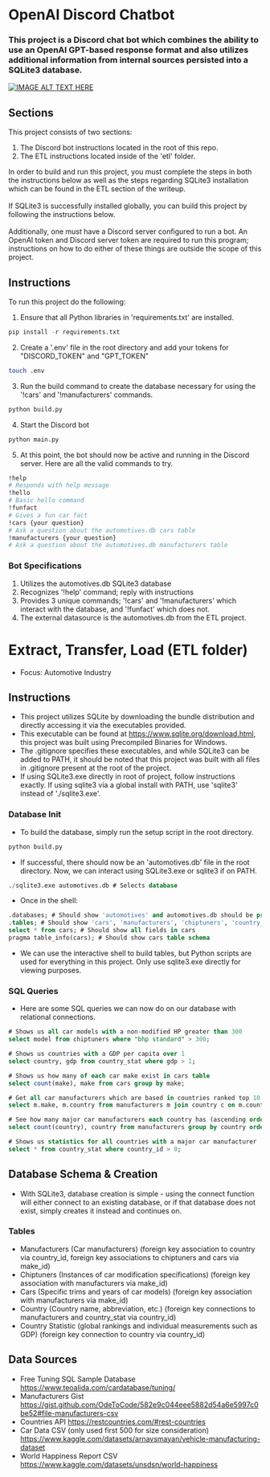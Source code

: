 # OpenAI Discord Chatbot

### This project is a Discord chat bot which combines the ability to use an OpenAI GPT-based response format and also utilizes additional information from internal sources persisted into a SQLite3 database.

[![IMAGE ALT TEXT HERE](https://img.youtube.com/vi/iovmhhzY2PA/0.jpg)](https://youtu.be/iovmhhzY2PA)

## Sections
This project consists of two sections:
1. The Discord bot instructions located in the root of this repo.
2. The ETL instructions located inside of the 'etl' folder.

In order to build and run this project, you must complete the steps in both the instructions below as well as the steps regarding SQLite3 installation which can be found in the ETL section of the writeup. 
<br>
<br>
If SQLite3 is successfully installed globally, you can build this project by following the instructions below.
<br>
<br>
Additionally, one must have a Discord server configured to run a bot. An OpenAI token and Discord server token are required to run this program; instructions on how to do either of these things are outside the scope of this project.


## Instructions
To run this project do the following:
1. Ensure that all Python libraries in 'requirements.txt' are installed.
```python
pip install -r requirements.txt
```
2. Create a '.env' file in the root directory and add your tokens for "DISCORD_TOKEN" and "GPT_TOKEN"
```bash
touch .env
```
3. Run the build command to create the database necessary for using the '!cars' and '!manufacturers' commands.
```python
python build.py
```
4. Start the Discord bot 
```python
python main.py
```
5. At this point, the bot should now be active and running in the Discord server. Here are all the valid commands to try.
```bash
!help 
# Responds with help message
!hello 
# Basic hello command
!funfact 
# Gives a fun car fact
!cars {your question} 
# Ask a question about the automotives.db cars table
!manufacturers {your question} 
# Ask a question about the automotives.db manufacturers table
```

### Bot Specifications
1. Utilizes the automotives.db SQLite3 database
2. Recognizes '!help' command; reply with instructions
3. Provides 3 unique commands; '!cars' and '!manufacturers' which interact with the database, and '!funfact' which does not.
4. The external datasource is the automotives.db from the ETL project.

# Extract, Transfer, Load (ETL folder)
- Focus: Automotive Industry

## Instructions
- This project utilizes SQLite by downloading the bundle distribution and directly accessing it via the executables provided.
- This executable can be found at https://www.sqlite.org/download.html, this project was built using Precompiled Binaries for Windows.
- The .gitignore specifies these executables, and while SQLite3 can be added to PATH, it should be noted that this project was built with all files in .gitignore present at the root of the project.
- If using SQLite3.exe directly in root of project, follow instructions exactly. If using sqlite3 via a global install with PATH, use 'sqlite3' instead of './sqlite3.exe'.
### Database Init
- To build the database, simply run the setup script in the root directory.
```bash
python build.py
```
- If successful, there should now be an 'automotives.db' file in the root directory. Now, we can interact using SQLite3.exe or sqlite3 if on PATH.
```sql
./sqlite3.exe automotives.db # Selects database
```
- Once in the shell:
```sql
.databases; # Should show 'automotives' and automotives.db should be present
.tables; # Should show 'cars', 'manufacturers', 'chiptuners', 'country_ids', and 'country_stats'
select * from cars; # Should show all fields in cars
pragma table_info(cars); # Should show cars table schema
```
- We can use the interactive shell to build tables, but Python scripts are used for everything in this project. Only use sqlite3.exe directly for viewing purposes.
### SQL Queries
- Here are some SQL queries we can now do on our database with relational connections.
```sql
# Shows us all car models with a non-modified HP greater than 300
select model from chiptuners where "bhp standard" > 300;

# Shows us countries with a GDP per capita over 1
select country, gdp from country_stat where gdp > 1;

# Shows us how many of each car make exist in cars table
select count(make), make from cars group by make;

# Get all car manufacturers which are based in countries ranked top 10 for overall happiness 
select m.make, m.country from manufacturers m join country c on m.country_id = c.country_id join country_stat cs on c.country_id = cs.country_id where cs.rank <= 10 group by m.make;

# See how many major car manufacturers each country has (ascending order)
select count(country), country from manufacturers group by country order by count(country);

# Shows us statistics for all countries with a major car manufacturer
select * from country_stat where country_id > 0;
```

## Database Schema & Creation
- With SQLite3, database creation is simple - using the connect function will either connect to an existing database, or if that database does not exist, simply creates it instead and continues on.
### Tables
- Manufacturers (Car manufacturers) (foreign key association to country via country_id, foreign key associations to chiptuners and cars via make_id)
- Chiptuners (Instances of car modification specifications) (foreign key association with manufacturers via make_id)
- Cars (Specific trims and years of car models) (foreign key association with manufacturers via make_id)
- Country (Country name, abbreviation, etc.) (foreign key connections to manufacturers and country_stat via country_id)
- Country Statistic (global rankings and individual measurements such as GDP) (foreign key connection to country via country_id)

## Data Sources
- Free Tuning SQL Sample Database 
https://www.teoalida.com/cardatabase/tuning/
- Manufacturers Gist 
https://gist.github.com/OdeToCode/582e9c044eee5882d54a6e5997c0be52#file-manufacturers-csv
- Countries API 
https://restcountries.com/#rest-countries
- Car Data CSV (only used first 500 for size consideration) 
https://www.kaggle.com/datasets/arnavsmayan/vehicle-manufacturing-dataset
- World Happiness Report CSV 
https://www.kaggle.com/datasets/unsdsn/world-happiness
